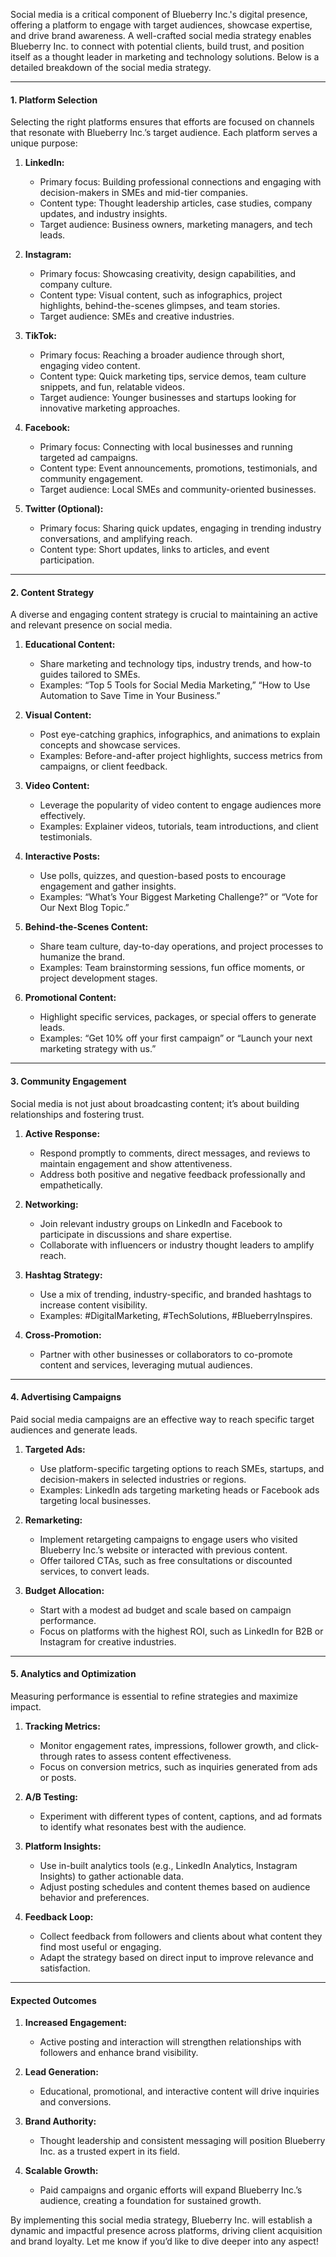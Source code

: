 
Social media is a critical component of Blueberry Inc.'s digital presence, offering a platform to engage with target audiences, showcase expertise, and drive brand awareness. A well-crafted social media strategy enables Blueberry Inc. to connect with potential clients, build trust, and position itself as a thought leader in marketing and technology solutions. Below is a detailed breakdown of the social media strategy.

---

#### **1. Platform Selection**

Selecting the right platforms ensures that efforts are focused on channels that resonate with Blueberry Inc.’s target audience. Each platform serves a unique purpose:

1. **LinkedIn:**
    
    - Primary focus: Building professional connections and engaging with decision-makers in SMEs and mid-tier companies.
    - Content type: Thought leadership articles, case studies, company updates, and industry insights.
    - Target audience: Business owners, marketing managers, and tech leads.
2. **Instagram:**
    
    - Primary focus: Showcasing creativity, design capabilities, and company culture.
    - Content type: Visual content, such as infographics, project highlights, behind-the-scenes glimpses, and team stories.
    - Target audience: SMEs and creative industries.
3. **TikTok:**
    
    - Primary focus: Reaching a broader audience through short, engaging video content.
    - Content type: Quick marketing tips, service demos, team culture snippets, and fun, relatable videos.
    - Target audience: Younger businesses and startups looking for innovative marketing approaches.
4. **Facebook:**
    
    - Primary focus: Connecting with local businesses and running targeted ad campaigns.
    - Content type: Event announcements, promotions, testimonials, and community engagement.
    - Target audience: Local SMEs and community-oriented businesses.
5. **Twitter (Optional):**
    
    - Primary focus: Sharing quick updates, engaging in trending industry conversations, and amplifying reach.
    - Content type: Short updates, links to articles, and event participation.

---

#### **2. Content Strategy**

A diverse and engaging content strategy is crucial to maintaining an active and relevant presence on social media.

1. **Educational Content:**
    
    - Share marketing and technology tips, industry trends, and how-to guides tailored to SMEs.
    - Examples: “Top 5 Tools for Social Media Marketing,” “How to Use Automation to Save Time in Your Business.”
2. **Visual Content:**
    
    - Post eye-catching graphics, infographics, and animations to explain concepts and showcase services.
    - Examples: Before-and-after project highlights, success metrics from campaigns, or client feedback.
3. **Video Content:**
    
    - Leverage the popularity of video content to engage audiences more effectively.
    - Examples: Explainer videos, tutorials, team introductions, and client testimonials.
4. **Interactive Posts:**
    
    - Use polls, quizzes, and question-based posts to encourage engagement and gather insights.
    - Examples: “What’s Your Biggest Marketing Challenge?” or “Vote for Our Next Blog Topic.”
5. **Behind-the-Scenes Content:**
    
    - Share team culture, day-to-day operations, and project processes to humanize the brand.
    - Examples: Team brainstorming sessions, fun office moments, or project development stages.
6. **Promotional Content:**
    
    - Highlight specific services, packages, or special offers to generate leads.
    - Examples: “Get 10% off your first campaign” or “Launch your next marketing strategy with us.”

---

#### **3. Community Engagement**

Social media is not just about broadcasting content; it’s about building relationships and fostering trust.

1. **Active Response:**
    
    - Respond promptly to comments, direct messages, and reviews to maintain engagement and show attentiveness.
    - Address both positive and negative feedback professionally and empathetically.
2. **Networking:**
    
    - Join relevant industry groups on LinkedIn and Facebook to participate in discussions and share expertise.
    - Collaborate with influencers or industry thought leaders to amplify reach.
3. **Hashtag Strategy:**
    
    - Use a mix of trending, industry-specific, and branded hashtags to increase content visibility.
    - Examples: #DigitalMarketing, #TechSolutions, #BlueberryInspires.
4. **Cross-Promotion:**
    
    - Partner with other businesses or collaborators to co-promote content and services, leveraging mutual audiences.

---

#### **4. Advertising Campaigns**

Paid social media campaigns are an effective way to reach specific target audiences and generate leads.

1. **Targeted Ads:**
    
    - Use platform-specific targeting options to reach SMEs, startups, and decision-makers in selected industries or regions.
    - Examples: LinkedIn ads targeting marketing heads or Facebook ads targeting local businesses.
2. **Remarketing:**
    
    - Implement retargeting campaigns to engage users who visited Blueberry Inc.’s website or interacted with previous content.
    - Offer tailored CTAs, such as free consultations or discounted services, to convert leads.
3. **Budget Allocation:**
    
    - Start with a modest ad budget and scale based on campaign performance.
    - Focus on platforms with the highest ROI, such as LinkedIn for B2B or Instagram for creative industries.

---

#### **5. Analytics and Optimization**

Measuring performance is essential to refine strategies and maximize impact.

1. **Tracking Metrics:**
    
    - Monitor engagement rates, impressions, follower growth, and click-through rates to assess content effectiveness.
    - Focus on conversion metrics, such as inquiries generated from ads or posts.
2. **A/B Testing:**
    
    - Experiment with different types of content, captions, and ad formats to identify what resonates best with the audience.
3. **Platform Insights:**
    
    - Use in-built analytics tools (e.g., LinkedIn Analytics, Instagram Insights) to gather actionable data.
    - Adjust posting schedules and content themes based on audience behavior and preferences.
4. **Feedback Loop:**
    
    - Collect feedback from followers and clients about what content they find most useful or engaging.
    - Adapt the strategy based on direct input to improve relevance and satisfaction.

---

#### **Expected Outcomes**

1. **Increased Engagement:**
    
    - Active posting and interaction will strengthen relationships with followers and enhance brand visibility.
2. **Lead Generation:**
    
    - Educational, promotional, and interactive content will drive inquiries and conversions.
3. **Brand Authority:**
    
    - Thought leadership and consistent messaging will position Blueberry Inc. as a trusted expert in its field.
4. **Scalable Growth:**
    
    - Paid campaigns and organic efforts will expand Blueberry Inc.’s audience, creating a foundation for sustained growth.

By implementing this social media strategy, Blueberry Inc. will establish a dynamic and impactful presence across platforms, driving client acquisition and brand loyalty. Let me know if you’d like to dive deeper into any aspect!